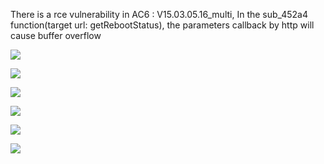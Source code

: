 There is a rce vulnerability in AC6 : V15.03.05.16_multi, In the sub_452a4 function(target url: getRebootStatus), the parameters callback by http will cause buffer overflow



![](13_1.png)



![](13_2.png)


![](13_3.png)


![](13_4.png)


![](13_5.png)


![](13_6.png)



